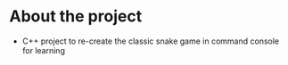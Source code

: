 # About the project

- C++ project to re-create the classic snake game in command console for learning

